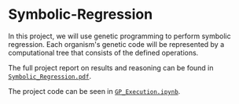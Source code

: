 # Symbolic-Regression

In this project, we will use genetic programming to perform symbolic regression. Each organism's genetic code will be represented by a computational tree that consists of the defined operations. 

The full project report on results and reasoning can be found in [`Symbolic_Regression.pdf`](https://github.com/upadhyan/Symbolic-Regression/blob/main/Symbolic_Regression.pdf). 

The project code can be seen in [`GP_Execution.ipynb`](https://github.com/upadhyan/Symbolic-Regression/blob/main/GP_Execution.ipynb).
